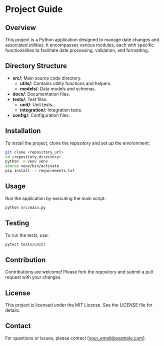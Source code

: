 # Project Guide

## Overview
This project is a Python application designed to manage date changes and associated utilities. It encompasses various modules, each with specific functionalities to facilitate date processing, validation, and formatting.

## Directory Structure
- **src/**: Main source code directory.
  - **utils/**: Contains utility functions and helpers.
  - **models/**: Data models and schemas.
- **docs/**: Documentation files.
- **tests/**: Test files.
  - **unit/**: Unit tests.
  - **integration/**: Integration tests.
- **config/**: Configuration files.

## Installation
To install the project, clone the repository and set up the environment:
```bash
git clone <repository_url>
cd <repository_directory>
python -m venv venv
source venv/bin/activate
pip install -r requirements.txt
```

## Usage
Run the application by executing the main script:
```bash
python src/main.py
```

## Testing
To run the tests, use:
```bash
pytest tests/unit/
```

## Contribution
Contributions are welcome! Please fork the repository and submit a pull request with your changes.

## License
This project is licensed under the MIT License. See the LICENSE file for details.

## Contact
For questions or issues, please contact [your_email@example.com].